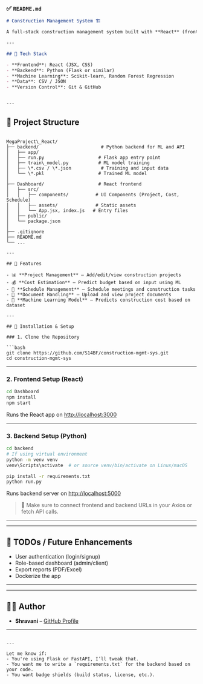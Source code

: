 

### ✅ `README.md`

```markdown
# Construction Management System 🏗️

A full-stack construction management system built with **React** (frontend) and **Python** (backend) for estimating construction costs, managing projects, meetings, and documentation — integrated with a machine learning model for cost prediction.

---

## 🧰 Tech Stack

- **Frontend**: React (JSX, CSS)
- **Backend**: Python (Flask or similar)
- **Machine Learning**: Scikit-learn, Random Forest Regression
- **Data**: CSV / JSON
- **Version Control**: Git & GitHub


---
```
## 📁 Project Structure

```

MegaProject\_React/
├── backend/                       # Python backend for ML and API
│   ├── app/
│   ├── run.py                    # Flask app entry point
│   ├── train\_model.py           # ML model training
│   ├── \*.csv / \*.json           # Training and input data
│   └── \*.pkl                    # Trained ML model
│
├── Dashboard/                    # React frontend
│   ├── src/
│   │   ├── components/          # UI Components (Project, Cost, Schedule)
│   │   ├── assets/              # Static assets
│   │   └── App.jsx, index.js   # Entry files
│   ├── public/
│   └── package.json
│
├── .gitignore
├── README.md
└── ...

````
```
---

## 🚀 Features

- 📊 **Project Management** – Add/edit/view construction projects
- 💰 **Cost Estimation** – Predict budget based on input using ML
- 📅 **Schedule Management** – Schedule meetings and construction tasks
- 📂 **Document Handling** – Upload and view project documents
- 🤖 **Machine Learning Model** – Predicts construction cost based on dataset

---

## 🔧 Installation & Setup

### 1. Clone the Repository

```bash
git clone https://github.com/S14BF/construction-mgmt-sys.git
cd construction-mgmt-sys
````

---

### 2. Frontend Setup (React)

```bash
cd Dashboard
npm install
npm start
```

Runs the React app on [http://localhost:3000](http://localhost:3000)

---

### 3. Backend Setup (Python)

```bash
cd backend
# If using virtual environment
python -m venv venv
venv\Scripts\activate  # or source venv/bin/activate on Linux/macOS

pip install -r requirements.txt
python run.py
```

Runs backend server on [http://localhost:5000](http://localhost:5000)

> 🔁 Make sure to connect frontend and backend URLs in your Axios or fetch API calls.

---

---

## 📌 TODOs / Future Enhancements

* User authentication (login/signup)
* Role-based dashboard (admin/client)
* Export reports (PDF/Excel)
* Dockerize the app

---


---

## 🙋‍♀️ Author

* **Shravani** – [GitHub Profile](https://github.com/S14BF)

---

```

---

Let me know if:
- You're using Flask or FastAPI, I’ll tweak that.
- You want me to write a `requirements.txt` for the backend based on your code.
- You want badge shields (build status, license, etc.).

```

